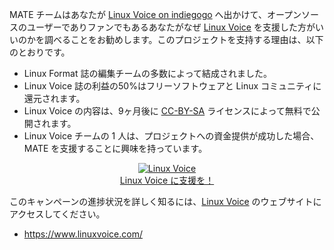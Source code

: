 <!-- 
.. link: https://www.linuxvoice.com/
.. description: The blog and podcast for a very different kind of Linux magazine
.. tags: Linux Voice
.. date: 2013/11/25 13:50:43
.. title: Linux Voice に支援を！
.. slug: 2013-11-25-support-linux-voice
.. author: Martin Wimpress
-->

MATE チームはあなたが [Linux Voice on indiegogo](https://www.indiegogo.com/projects/linux-voice) へ出かけて、オープンソースのユーザーでありファンでもあるあなたがなぜ [Linux Voice](https://www.linuxvoice.com/) を支援した方がいいのかを調べることをお勧めします。このプロジェクトを支持する理由は、以下のとおりです。

  * Linux Format 誌の編集チームの多数によって結成されました。
  * Linux Voice 誌の利益の50%はフリーソフトウェアと Linux コミュニティに還元されます。
  * Linux Voice の内容は、9ヶ月後に [CC-BY-SA](https://creativecommons.org/licenses/by-sa/3.0/) ライセンスによって無料で公開されます。
  * Linux Voice チームの 1 人は、プロジェクトへの資金提供が成功した場合、MATE を支援することに興味を持っています。

<div align="center"><a href="https://www.indiegogo.com/projects/linux-voice"><img src="/assets/img/blog/Linux012.png" alt="Linux Voice" title="Linux Voice" /><br />Linux Voice に支援を！</a></div>

このキャンペーンの進捗状況を詳しく知るには、[Linux Voice](https://www.linuxvoice.com/) のウェブサイトにアクセスしてください。

  * <https://www.linuxvoice.com/>
